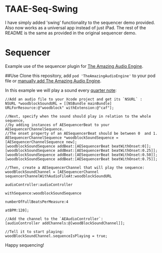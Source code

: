 # TAAE-Seq-Swing
I have simply added 'swing' functionality to the sequencer demo provided.
Also now works as a universal app instead of just iPad.
The rest of the README is the same as provided in the original sequencer demo.

# Sequencer
Example use of the sequencer plugin for [The Amazing Audio Engine](https://github.com/TheAmazingAudioEngine/TheAmazingAudioEngine).

##Use
Clone this repository, add `pod 'TheAmazingAudioEngine'` to your pod file or [manually add The Amazing Audio Engine](http://theamazingaudioengine.com/doc/_getting-_started.html).

In this example we will play a sound every [quarter note](http://en.wikipedia.org/wiki/Quarter_note):

    //Add an audio file to your Xcode project and get its `NSURL` :
    NSURL *woodblockSoundURL = [[NSBundle mainBundle] URLForResource:@"woodblock" withExtension:@"caf"];

    //Next, specify when the sound should play in relation to the whole sequence, 
    //by adding instances of AESequencerBeat to your AESequencerChannelSequence. 
    //The onset property of an AESequencerBeat should be between 0  and 1. 
    AESequencerChannelSequence *woodblockSoundSequence = [AESequencerChannelSequence new];
    [woodblockSoundSequence addBeat:[AESequencerBeat beatWithOnset:0]];
    [woodblockSoundSequence addBeat:[AESequencerBeat beatWithOnset:0.25]];
    [woodblockSoundSequence addBeat:[AESequencerBeat beatWithOnset:0.50]];
    [woodblockSoundSequence addBeat:[AESequencerBeat beatWithOnset:0.75]];

    //Then, create a AESequencerChannel that will play the sequence:
    woodBlockSoundChannel = [AESequencerChannel sequencerChannelWithAudioFileAt:woodblockSoundURL
                                                                audioController:audioController
                                                                   withSequence:woodblockSoundSequence
                                                    numberOfFullBeatsPerMeasure:4
                                                                          atBPM:120];

    //Add the channel to the `AEAudioController`:
    [audioController addChannels:@[woodBlockSoundChannel]];

    //Tell it to start playing:
    woodBlockSoundChannel.sequenceIsPlaying = true;

Happy sequencing!
